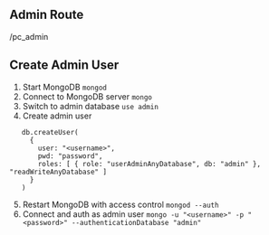 ## Admin Route
/pc_admin

## Create Admin User
1. Start MongoDB `mongod`
2. Connect to MongoDB server `mongo`
3. Switch to admin database `use admin`
4. Create admin user
```
   db.createUser(
     {
       user: "<username>",
       pwd: "password",
       roles: [ { role: "userAdminAnyDatabase", db: "admin" }, "readWriteAnyDatabase" ]
     }
   )
```
5. Restart MongoDB with access control `mongod --auth`
6. Connect and auth as admin user `mongo -u "<username>" -p "<password>" --authenticationDatabase "admin"`